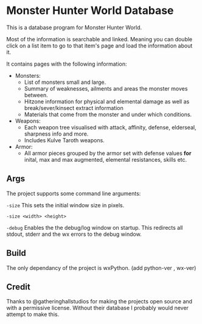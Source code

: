 # Monster Hunter World Database

This is a database program for Monster Hunter World.

Most of the information is searchable and linked. Meaning you can double click on a list item to go to that item's page and load the information about it.

It contains pages with the following information:

* Monsters:
  * List of monsters small and large.
  * Summary of weaknesses, ailments and areas the monster moves between.
  * Hitzone information for physical and elemental damage as well as break/sever/kinsect extract information
  * Materials that come from the monster and under which conditions.
* Weapons:
  * Each weapon tree visualised with attack, affinity, defense, elderseal, sharpness info and more.
  * Includes Kulve Taroth weapons.
* Armor:
  * All armor pieces grouped by the armor set with defense values **for** inital, max and max augmented, elemental resistances, skills etc.

## Args

The project supports some command line arguments:

`-size` This sets the initial window size in pixels.

    -size <width> <height>
  
`-debug` Enables the the debug/log window on startup. This redirects all stdout, stderr and the wx errors to the debug window.

## Build

The only dependancy of the project is wxPython. (add python-ver , wx-ver)

## Credit

Thanks to @gatheringhallstudios for making the projects open source and with a permissive license.
Without their database I probably would never attempt to make this.
